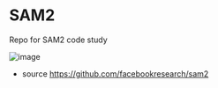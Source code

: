 # SAM2
Repo for SAM2 code study

![image](https://github.com/user-attachments/assets/9dbe52c6-e631-47d6-8525-1ca7926508af)


- source
https://github.com/facebookresearch/sam2
